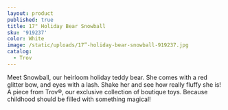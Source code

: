 ```yaml
---
layout: product
published: true
title: 17" Holiday Bear Snowball
sku: '919237'
color: White
image: /static/uploads/17”-holiday-bear-snowball-919237.jpg
catalog:
  - Trov
---
```

Meet Snowball, our heirloom holiday teddy bear. She comes with a red glitter bow, and eyes with a lash.  Shake her and see how really fluffy she is! A piece from Trov®, our exclusive collection of boutique toys. Because childhood should be filled with something magical!
